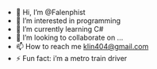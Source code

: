 - 👋 Hi, I’m @Falenphist
- 👀 I’m interested in programming
- 🌱 I’m currently learning C#
- 💞️ I’m looking to collaborate on ...
- 📫 How to reach me klin404@gmail.com
- ⚡ Fun fact: i’m a metro train driver

<!---
Falenphist/Falenphist is a ✨ special ✨ repository because its `README.md` (this file) appears on your GitHub profile.
You can click the Preview link to take a look at your changes.
--->
